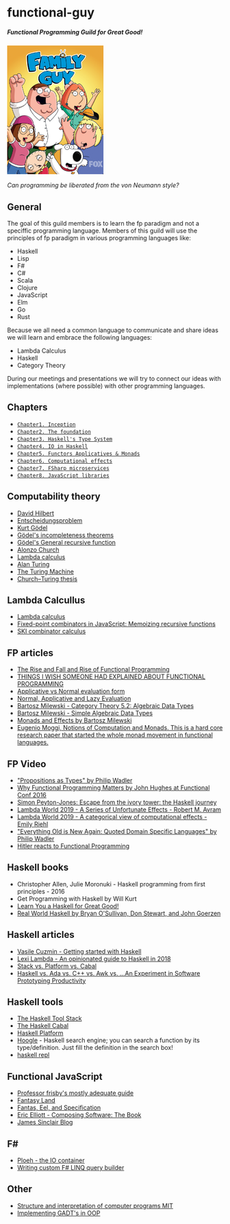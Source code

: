 # functional-guy
##### Functional Programming Guild for Great Good!
<img src="logo.jpg" height="300" />

*Can programming be liberated from the von Neumann style?*

## General
The goal of this guild members is to learn the fp paradigm and not a speciffic programming language.
Members of this guild will use the principles of fp paradigm in various programming languages like:
  - Haskell
  - Lisp
  - F#
  - C#
  - Scala
  - Clojure
  - JavaScript
  - Elm
  - Go
  - Rust

Because we all need a common language to communicate and share ideas we will learn and embrace the following languages:
  - Lambda Calculus
  - Haskell
  - Category Theory

During our meetings and presentations we will try to connect our ideas with implementations (where possible) with other programming languages.

## Chapters
  - [`Chapter1. Inception`](./Chapter1.%20Inception#readme)
  - [`Chapter2. The foundation`](./Chapter2.%20The%20foundation#readme)
  - [`Chapter3. Haskell's Type System`](./Chapter3.%20Haskell's%20Type%20System#readme)
  - [`Chapter4. IO in Haskell`](./Chapter4.%20IO%20in%20Haskell#readme)
  - [`Chapter5. Functors Applicatives & Monads`](./Chapter5.%20Functors%20Applicatives%20%26%20Monads#readme)
  - [`Chapter6. Computational effects`](./Chapter6.%20Computational%20effects#readme)
  - [`Chapter7. FSharp microservices`](./Chapter7.%20FSharp%20microservices#readme)
  - [`Chapter8. JavaScript libraries`](./Chapter8.%20JavaScript%20libraries#readme)

## Computability theory
  - [David Hilbert](https://en.wikipedia.org/wiki/David_Hilbert)
  - [Entscheidungsproblem](https://en.wikipedia.org/wiki/Entscheidungsproblem)
  - [Kurt Gödel](https://en.wikipedia.org/wiki/Kurt_G%C3%B6del)
  - [Gödel's incompleteness theorems](https://en.wikipedia.org/wiki/G%C3%B6del%27s_incompleteness_theorems#:~:text=G%C3%B6del's%20incompleteness%20theorems%20are%20two,in%20the%20philosophy%20of%20mathematics.)
  - [Gödel's General recursive function](https://en.wikipedia.org/wiki/General_recursive_function)
  - [Alonzo Church](https://en.wikipedia.org/wiki/Alonzo_Church)
  - [Lambda calculus](https://en.wikipedia.org/wiki/Lambda_calculus)
  - [Alan Turing](https://en.wikipedia.org/wiki/Alan_Turing)
  - [The Turing Machine](https://en.wikipedia.org/wiki/Turing_machine)
  - [Church–Turing thesis](https://en.wikipedia.org/wiki/Church%E2%80%93Turing_thesis#:~:text=It%20states%20that%20a%20function,the%20British%20mathematician%20Alan%20Turing.)

## Lambda Calcullus
- [Lambda calculus](https://en.wikipedia.org/wiki/Lambda_calculus)
- [Fixed-point combinators in JavaScript: Memoizing recursive functions](http://matt.might.net/articles/implementation-of-recursive-fixed-point-y-combinator-in-javascript-for-memoization/)
- [SKI combinator calculus](https://en.wikipedia.org/wiki/SKI_combinator_calculus#Self-application_and_recursion)

## FP articles
  - [The Rise and Fall and Rise of Functional Programming](https://medium.com/javascript-scene/the-rise-and-fall-and-rise-of-functional-programming-composable-software-c2d91b424c8c)
  - [THINGS I WISH SOMEONE HAD EXPLAINED ABOUT FUNCTIONAL PROGRAMMING](https://jrsinclair.com/articles/2019/what-i-wish-someone-had-explained-about-functional-programming/)
  - [Applicative vs Normal evaluation form](https://courses.cs.washington.edu/courses/cse505/99au/functional/applicative-normal.pdf)
  - [Normal, Applicative and Lazy Evaluation](https://sookocheff.com/post/fp/evaluating-lambda-expressions/)
  - [Bartosz Milewski - Category Theory 5.2: Algebraic Data Types](https://www.youtube.com/watch?v=w1WMykh7AxA&t=1214s)
  - [Bartosz Milewski - Simple Algebraic Data Types](https://bartoszmilewski.com/2015/01/13/simple-algebraic-data-types/)
  - [Monads and Effects by Bartosz Milewski](https://bartoszmilewski.com/2016/11/30/monads-and-effects/)
  - [Eugenio Moggi, Notions of Computation and Monads. This is a hard core research paper that started the whole monad movement in functional languages.](https://person.dibris.unige.it/moggi-eugenio/ftp/ic91.pdf)


## FP Video
  - ["Propositions as Types" by Philip Wadler](https://www.youtube.com/watch?v=IOiZatlZtGU)
  - [Why Functional Programming Matters by John Hughes at Functional Conf 2016](https://www.youtube.com/watch?v=XrNdvWqxBvA)
  - [Simon Peyton-Jones: Escape from the ivory tower: the Haskell journey](https://www.youtube.com/watch?v=re96UgMk6GQ)
  - [Lambda World 2019 - A Series of Unfortunate Effects - Robert M. Avram](https://www.youtube.com/watch?v=y5jZnMImbMY)
  - [Lambda World 2019 - A categorical view of computational effects - Emily Riehl](https://www.youtube.com/watch?v=Ssx2_JKpB3U)
  - ["Everything Old is New Again: Quoted Domain Specific Languages" by Philip Wadler](https://www.youtube.com/watch?v=DlBwJ4rvz5c)
  - [Hitler reacts to Functional Programming](https://www.youtube.com/watch?v=ADqLBc1vFwI)


## Haskell books
  - Christopher Allen, Julie Moronuki - Haskell programming from first principles - 2016
  - Get Programming with Haskell by Will Kurt
  - [Learn You a Haskell for Great Good!](http://learnyouahaskell.com/chapters)
  - [Real World Haskell by Bryan O'Sullivan, Don Stewart, and John Goerzen](http://book.realworldhaskell.org/read/)
  

## Haskell articles
  - [Vasile Cuzmin - Getting started with Haskell](https://github.com/VCuzmin/Haskell)
  - [Lexi Lambda - An opinionated guide to Haskell in 2018](https://lexi-lambda.github.io/blog/2018/02/10/an-opinionated-guide-to-haskell-in-2018/)
  - [Stack vs. Platform vs. Cabal](https://stackoverflow.com/questions/48733970/how-to-install-haskell-platform-or-stack-in-2018-on-linux)
  - [Haskell vs. Ada vs. C++ vs. Awk vs. ...An Experiment in Software Prototyping Productivity](http://citeseerx.ist.psu.edu/viewdoc/download?doi=10.1.1.368.1058&rep=rep1&type=pdf)

## Haskell tools
  - [The Haskell Tool Stack](https://docs.haskellstack.org/en/stable/README/)
  - [The Haskell Cabal](https://www.haskell.org/cabal/)
  - [Haskell Platform](https://www.haskell.org/platform/)
  - [Hoogle](https://hoogle.haskell.org/) - Haskell search engine; you can search a function by its type/definition. Just fill the definition in the search box!
  - [haskell repl](https://repl.it/languages/haskell)


## Functional JavaScript
- [Professor frisby's mostly adequate guide](https://mostly-adequate.gitbooks.io/mostly-adequate-guide)
- [Fantasy Land](https://github.com/fantasyland/fantasy-land/blob/master/README.md)
- [Fantas, Eel, and Specification](http://www.tomharding.me/fantasy-land/)
- [Eric Elliott - Composing Software: The Book](https://medium.com/javascript-scene/composing-software-the-book-f31c77fc3ddc)
- [James Sinclair Blog](https://jrsinclair.com)

## F#
- [Ploeh - the IO container](https://blog.ploeh.dk/2020/06/08/the-io-container/)
- [Writing custom F# LINQ query builder](http://tomasp.net/blog/2015/query-translation/)


## Other
  - [Structure and interpretation of computer programs MIT](https://sarabander.github.io/sicp/html/index.xhtml#SEC_Contents) 
  - [Implementing GADT's in OOP](https://www.microsoft.com/en-us/research/wp-content/uploads/2016/02/gadtoop.pdf)
  
  



